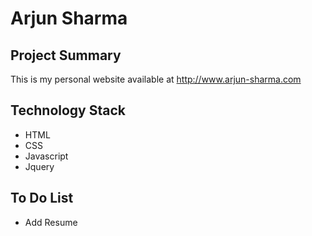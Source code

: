 # Arjun Sharma


## Project Summary

This is my personal website available at http://www.arjun-sharma.com

## Technology Stack

* HTML
* CSS
* Javascript
* Jquery

## To Do List

* Add Resume
